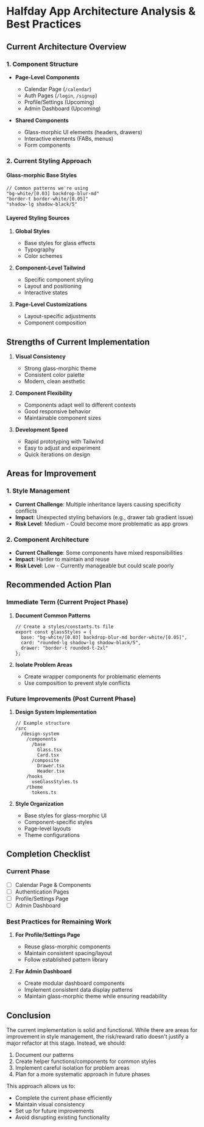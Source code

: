 # Halfday App Architecture Analysis & Best Practices

## Current Architecture Overview

### 1. Component Structure
- **Page-Level Components**
  - Calendar Page (`/calendar`)
  - Auth Pages (`/login`, `/signup`)
  - Profile/Settings (Upcoming)
  - Admin Dashboard (Upcoming)

- **Shared Components**
  - Glass-morphic UI elements (headers, drawers)
  - Interactive elements (FABs, menus)
  - Form components

### 2. Current Styling Approach

#### Glass-morphic Base Styles
```tsx
// Common patterns we're using
"bg-white/[0.03] backdrop-blur-md"
"border-t border-white/[0.05]"
"shadow-lg shadow-black/5"
```

#### Layered Styling Sources
1. **Global Styles**
   - Base styles for glass effects
   - Typography
   - Color schemes

2. **Component-Level Tailwind**
   - Specific component styling
   - Layout and positioning
   - Interactive states

3. **Page-Level Customizations**
   - Layout-specific adjustments
   - Component composition

## Strengths of Current Implementation

1. **Visual Consistency**
   - Strong glass-morphic theme
   - Consistent color palette
   - Modern, clean aesthetic

2. **Component Flexibility**
   - Components adapt well to different contexts
   - Good responsive behavior
   - Maintainable component sizes

3. **Development Speed**
   - Rapid prototyping with Tailwind
   - Easy to adjust and experiment
   - Quick iterations on design

## Areas for Improvement

### 1. Style Management
- **Current Challenge**: Multiple inheritance layers causing specificity conflicts
- **Impact**: Unexpected styling behaviors (e.g., drawer tab gradient issue)
- **Risk Level**: Medium - Could become more problematic as app grows

### 2. Component Architecture
- **Current Challenge**: Some components have mixed responsibilities
- **Impact**: Harder to maintain and reuse
- **Risk Level**: Low - Currently manageable but could scale poorly

## Recommended Action Plan

### Immediate Term (Current Project Phase)
1. **Document Common Patterns**
   ```tsx
   // Create a styles/constants.ts file
   export const glassStyles = {
     base: "bg-white/[0.03] backdrop-blur-md border-white/[0.05]",
     card: "rounded-lg shadow-lg shadow-black/5",
     drawer: "border-t rounded-t-2xl"
   };
   ```

2. **Isolate Problem Areas**
   - Create wrapper components for problematic elements
   - Use composition to prevent style conflicts

### Future Improvements (Post Current Phase)

1. **Design System Implementation**
   ```tsx
   // Example structure
   /src
     /design-system
       /components
         /base
           Glass.tsx
           Card.tsx
         /composite
           Drawer.tsx
           Header.tsx
       /hooks
         useGlassStyles.ts
       /theme
         tokens.ts
   ```

2. **Style Organization**
   - Base styles for glass-morphic UI
   - Component-specific styles
   - Page-level layouts
   - Theme configurations

## Completion Checklist

### Current Phase
- [ ] Calendar Page & Components
- [ ] Authentication Pages
- [ ] Profile/Settings Page
- [ ] Admin Dashboard

### Best Practices for Remaining Work
1. **For Profile/Settings Page**
   - Reuse glass-morphic components
   - Maintain consistent spacing/layout
   - Follow established pattern library

2. **For Admin Dashboard**
   - Create modular dashboard components
   - Implement consistent data display patterns
   - Maintain glass-morphic theme while ensuring readability

## Conclusion
The current implementation is solid and functional. While there are areas for improvement in style management, the risk/reward ratio doesn't justify a major refactor at this stage. Instead, we should:

1. Document our patterns
2. Create helper functions/components for common styles
3. Implement careful isolation for problem areas
4. Plan for a more systematic approach in future phases

This approach allows us to:
- Complete the current phase efficiently
- Maintain visual consistency
- Set up for future improvements
- Avoid disrupting existing functionality
